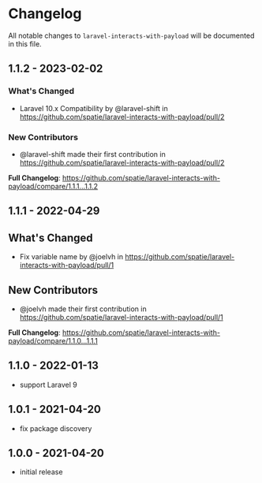 # Changelog

All notable changes to `laravel-interacts-with-payload` will be documented in this file.

## 1.1.2 - 2023-02-02

### What's Changed

- Laravel 10.x Compatibility by @laravel-shift in https://github.com/spatie/laravel-interacts-with-payload/pull/2

### New Contributors

- @laravel-shift made their first contribution in https://github.com/spatie/laravel-interacts-with-payload/pull/2

**Full Changelog**: https://github.com/spatie/laravel-interacts-with-payload/compare/1.1.1...1.1.2

## 1.1.1 - 2022-04-29

## What's Changed

- Fix variable name by @joelvh in https://github.com/spatie/laravel-interacts-with-payload/pull/1

## New Contributors

- @joelvh made their first contribution in https://github.com/spatie/laravel-interacts-with-payload/pull/1

**Full Changelog**: https://github.com/spatie/laravel-interacts-with-payload/compare/1.1.0...1.1.1

## 1.1.0 - 2022-01-13

- support Laravel 9

## 1.0.1 - 2021-04-20

- fix package discovery

## 1.0.0 - 2021-04-20

- initial release
